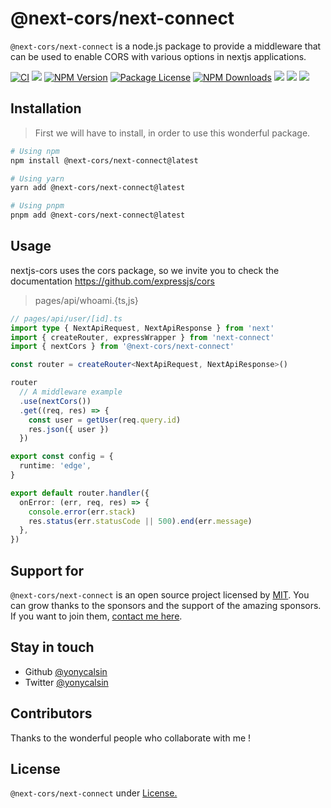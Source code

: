 # @next-cors/next-connect

`@next-cors/next-connect` is a node.js package to provide a middleware that can be used to enable CORS with various options in nextjs applications.

[![CI](https://github.com/yonycalsin/nextjs-cors/actions/workflows/ci.yml/badge.svg)](https://github.com/yonycalsin/nextjs-cors/actions/workflows/ci.yml)
<a href="https://github.com/yonycalsin/nextjs-cors"><img src="https://img.shields.io/spiget/stars/1000?color=brightgreen&label=Star&logo=github" /></a>
<a href="https://www.npmjs.com/@next-cors/next-connect" target="_blank">
<img src="https://img.shields.io/npm/v/nextjs-cors" alt="NPM Version" /></a>
<a href="https://www.npmjs.com/@next-cors/next-connect" target="_blank">
<img src="https://img.shields.io/npm/l/nextjs-cors" alt="Package License" /></a>
<a href="https://www.npmjs.com/@next-cors/next-connect" target="_blank">
<img src="https://img.shields.io/npm/dm/nextjs-cors" alt="NPM Downloads" /></a>
<a href="https://github.com/yonycalsin/nextjs-cors"><img src="https://img.shields.io/badge/Github%20Page-nextjs.cors-yellow?style=flat-square&logo=github" /></a>
<a href="https://github.com/yonycalsin"><img src="https://img.shields.io/badge/Author-Yony%20Calsin-blueviolet?style=flat-square&logo=appveyor" /></a>
<a href="https://twitter.com/yonycalsin" target="_blank">
<img src="https://img.shields.io/twitter/follow/yonycalsin.svg?style=social&label=Follow"></a>

## Installation

> First we will have to install, in order to use this wonderful package.

```bash
# Using npm
npm install @next-cors/next-connect@latest

# Using yarn
yarn add @next-cors/next-connect@latest

# Using pnpm
pnpm add @next-cors/next-connect@latest
```

## Usage

nextjs-cors uses the cors package, so we invite you to check the documentation https://github.com/expressjs/cors

> pages/api/whoami.{ts,js}

```ts
// pages/api/user/[id].ts
import type { NextApiRequest, NextApiResponse } from 'next'
import { createRouter, expressWrapper } from 'next-connect'
import { nextCors } from '@next-cors/next-connect'

const router = createRouter<NextApiRequest, NextApiResponse>()

router
  // A middleware example
  .use(nextCors())
  .get((req, res) => {
    const user = getUser(req.query.id)
    res.json({ user })
  })

export const config = {
  runtime: 'edge',
}

export default router.handler({
  onError: (err, req, res) => {
    console.error(err.stack)
    res.status(err.statusCode || 500).end(err.message)
  },
})
```

## Support for

`@next-cors/next-connect` is an open source project licensed by [MIT](LICENSE). You can grow thanks to the sponsors and the support of the amazing sponsors. If you want to join them, [contact me here](https://twitter.com/yonycalsin).

## Stay in touch

- Github [@yonycalsin](https://github.com/yonycalsin)
- Twitter [@yonycalsin](https://twitter.com/yonycalsin)

## Contributors

Thanks to the wonderful people who collaborate with me !

## License

`@next-cors/next-connect` under [License.](LICENSE)
